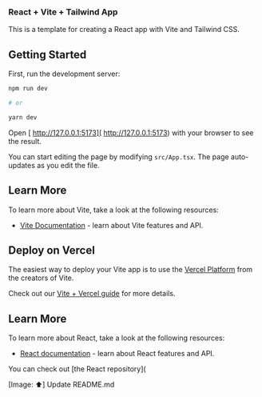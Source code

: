 ### React + Vite + Tailwind App

This is a template for creating a React app with Vite and Tailwind CSS.

## Getting Started

First, run the development server:

```bash
npm run dev

# or

yarn dev
```

Open [ http://127.0.0.1:5173]( http://127.0.0.1:5173) with your browser to see the result.

You can start editing the page by modifying `src/App.tsx`. The page auto-updates as you edit the file.

## Learn More

To learn more about Vite, take a look at the following resources:

- [Vite Documentation](https://vitejs.dev/guide/) - learn about Vite features and API.

## Deploy on Vercel

The easiest way to deploy your Vite app is to use the [Vercel Platform](https://vercel.com/new?utm_medium=default-template&filter=vite&utm_source=create-next-app&utm_campaign=create-next-app-readme) from the creators of Vite.

Check out our [Vite + Vercel guide](https://vitejs.dev/guide/static-deploy.html#vercel) for more details.

## Learn More

To learn more about React, take a look at the following resources:

- [React documentation](https://reactjs.dev/) - learn about React features and API.

You can check out [the React repository](

[Image: :arrow_up:] Update README.md
